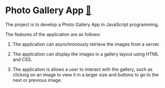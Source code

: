 # Photo Gallery App [📄](https://github.com/spidernishanta/photo-gallery-app/blob/main/Documentation.pdf)
The project is to develop a Photo Gallery App in JavaScript programming.


The features of the application are as follows:

1. The application can asynchronously retrieve the images from a server.

2. The application can display the images in a gallery layout using HTML and CSS.

3. The application is allows a user to interact with the gallery, such as clicking on an image to view it in a larger size and buttons to go to the next or previous image.
